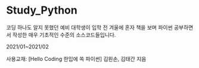 # Study_Python
코딩 하나도 알지 못했던 예비 대학생이 입학 전 겨울에 혼자 책을 보며 파이썬 공부하면서 작성한 매우 기초적인 수준의 소스코드들입니다.

2021/01~2021/02

사용교재: [Hello Coding 한입에 쏙 파이썬] 김왼손, 김태간 지음
